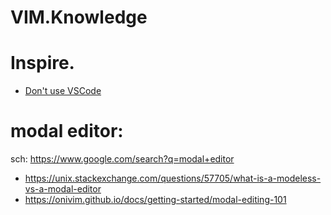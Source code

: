 # VIM.Knowledge
# Inspire.
- [Don't use VSCode](https://youtu.be/GUovhZYNO-M?t=1303)

# modal editor:
sch: https://www.google.com/search?q=modal+editor
- https://unix.stackexchange.com/questions/57705/what-is-a-modeless-vs-a-modal-editor
- https://onivim.github.io/docs/getting-started/modal-editing-101
